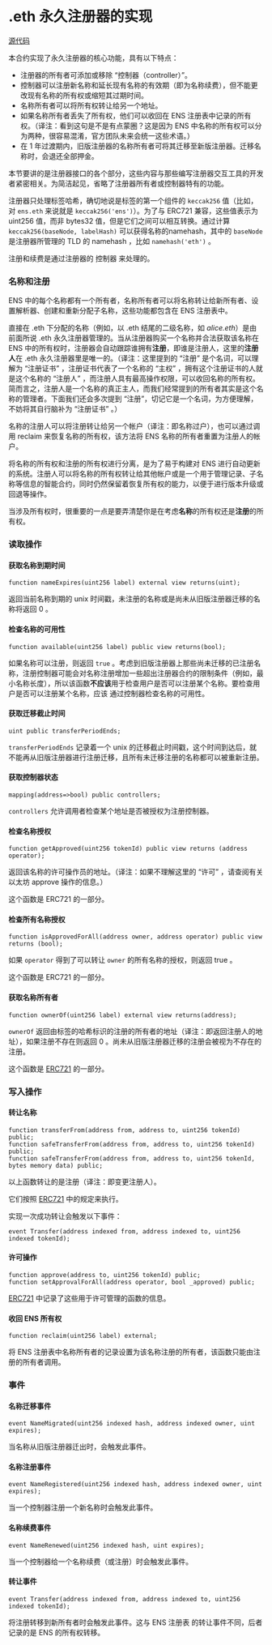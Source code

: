 # .eth 永久注册器的实现

[源代码](https://github.com/ensdomains/ethregistrar/blob/master/contracts/BaseRegistrarImplementation.sol)

本合约实现了永久注册器的核心功能，具有以下特点：

* 注册器的所有者可添加或移除 “控制器（controller）”。
* 控制器可以注册新名称和延长现有名称的有效期（即为名称续费），但不能更改现有名称的所有权或缩短其过期时间。
* 名称所有者可以将所有权转让给另一个地址。
* 如果名称所有者丢失了所有权，他们可以收回在 ENS 注册表中记录的所有权。（译注：看到这句是不是有点蒙圈？这是因为 ENS 中名称的所有权可以分为两种，很容易混淆，官方团队未来会统一这些术语。）
* 在 1 年过渡期内，旧版注册器的名称所有者可将其迁移至新版注册器。迁移名称时，会退还全部押金。

本节要讲的是注册器接口的各个部分，这些内容与那些编写注册器交互工具的开发者紧密相关。为简洁起见，省略了注册器所有者或控制器特有的功能。

注册器只处理标签哈希，确切地说是标签的第一个组件的 `keccak256` 值（比如，对 `ens.eth` 来说就是 `keccak256('ens')`）。为了与 ERC721 兼容，这些值表示为 uint256 值，而非 bytes32 值，但是它们之间可以相互转换。通过计算 `keccak256(baseNode, labelHash)` 可以获得名称的namehash，其中的 `baseNode` 是注册器所管理的 TLD 的 namehash ，比如 `namehash('eth')` 。

注册和续费是通过注册器的 控制器 来处理的。

### 名称和注册

ENS 中的每个名称都有一个所有者，名称所有者可以将名称转让给新所有者、设置解析器、创建和重新分配子名称，这些功能都包含在 ENS 注册表中。

直接在 .eth 下分配的名称（例如，以 .eth 结尾的二级名称，如 _alice.eth_）是由前面所说 .eth 永久注册器管理的。当从注册器购买一个名称并合法获取该名称在 ENS 中的所有权时，注册器会自动跟踪谁拥有**注册**，即谁是注册人，这里的**注册人**在 .eth 永久注册器里是唯一的。（译注：这里提到的 “注册” 是个名词，可以理解为 “注册证书” ，注册证书代表了一个名称的 “主权” ，拥有这个注册证书的人就是这个名称的 “注册人” ，而注册人具有最高操作权限，可以收回名称的所有权。简而言之，注册人是一个名称的真正主人，而我们经常提到的所有者其实是这个名称的管理者。下面我们还会多次提到 “注册”，切记它是一个名词，为方便理解，不妨将其自行脑补为 “注册证书” 。）

名称的注册人可以将注册转让给另一个帐户（译注：即名称过户），也可以通过调用 reclaim 来恢复名称的所有权，该方法将 ENS 名称的所有者重置为注册人的帐户。

将名称的所有权和注册的所有权进行分离，是为了易于构建对 ENS 进行自动更新的系统。注册人可以将名称的所有权转让给其他帐户或是一个用于管理记录、子名称等信息的智能合约，同时仍然保留着恢复所有权的能力，以便于进行版本升级或回退等操作。

当涉及所有权时，很重要的一点是要弄清楚你是在考虑**名称**的所有权还是**注册**的所有权。

### 读取操作

#### 获取名称到期时间

```
function nameExpires(uint256 label) external view returns(uint);
```

返回当前名称到期的 unix 时间戳，未注册的名称或是尚未从旧版注册器迁移的名称将返回 0 。

#### 检查名称的可用性

```
function available(uint256 label) public view returns(bool);
```

如果名称可以注册，则返回 `true` 。考虑到旧版注册器上那些尚未迁移的已注册名称，注册控制器可能会对名称注册增加一些超出注册器合约的限制条件（例如，最小名称长度），所以该函数**不应该**用于检查用户是否可以注册某个名称。要检查用户是否可以注册某个名称，应该 通过控制器检查名称的可用性。

#### 获取迁移截止时间

```
uint public transferPeriodEnds;
```

`transferPeriodEnds` 记录着一个 unix 的迁移截止时间戳，这个时间到达后，就不能再从旧版注册器进行注册迁移，且所有未迁移注册的名称都可以被重新注册。

#### 获取控制器状态

```
mapping(address=>bool) public controllers;
```

`controllers` 允许调用者检查某个地址是否被授权为注册控制器。

#### 检查名称授权

```
function getApproved(uint256 tokenId) public view returns (address operator);
```

返回该名称的许可操作员的地址。（译注：如果不理解这里的 “许可” ，请查阅有关以太坊 approve 操作的信息。）

这个函数是 ERC721 的一部分。

#### 检查所有名称授权

```
function isApprovedForAll(address owner, address operator) public view returns (bool);
```

如果 `operator` 得到了可以转让 `owner` 的所有名称的授权，则返回 true 。

这个函数是 ERC721 的一部分。

#### 获取名称所有者

```
function ownerOf(uint256 label) external view returns(address);
```

`ownerOf` 返回由标签的哈希标识的注册的所有者的地址（译注：即返回注册人的地址），如果注册不存在则返回 0 。尚未从旧版注册器迁移的注册会被视为不存在的注册。

这个函数是 [ERC721](https://github.com/ensdomains/ens/blob/master/docs/ethregistrar.rst#id7) 的一部分。

### 写入操作

#### 转让名称

```
function transferFrom(address from, address to, uint256 tokenId) public;
function safeTransferFrom(address from, address to, uint256 tokenId) public;
function safeTransferFrom(address from, address to, uint256 tokenId, bytes memory data) public;
```

以上函数转让的是注册（译注：即变更注册人）。

它们按照 [ERC721](https://github.com/ensdomains/ens/blob/master/docs/ethregistrar.rst#id9) 中的规定来执行。

实现一次成功转让会触发以下事件：

```
event Transfer(address indexed from, address indexed to, uint256 indexed tokenId);
```

#### 许可操作

```
function approve(address to, uint256 tokenId) public;
function setApprovalForAll(address operator, bool _approved) public;
```

[ERC721](https://github.com/ensdomains/ens/blob/master/docs/ethregistrar.rst#id11) 中记录了这些用于许可管理的函数的信息。

#### 收回 ENS 所有权

```
function reclaim(uint256 label) external;
```

将 ENS 注册表中名称所有者的记录设置为该名称注册的所有者，该函数只能由注册的所有者调用。

### 事件

#### 名称迁移事件

```
event NameMigrated(uint256 indexed hash, address indexed owner, uint expires);
```

当名称从旧版注册器迁出时，会触发此事件。

#### 名称注册事件

```
event NameRegistered(uint256 indexed hash, address indexed owner, uint expires);
```

当一个控制器注册一个新名称时会触发此事件。

#### 名称续费事件

```
event NameRenewed(uint256 indexed hash, uint expires);
```

当一个控制器给一个名称续费（或注册）时会触发此事件。

#### 转让事件

```
event Transfer(address indexed from, address indexed to, uint256 indexed tokenId);
```

将注册转移到新所有者时会触发此事件。这与 ENS 注册表 的转让事件不同，后者记录的是 ENS 的所有权转移。
